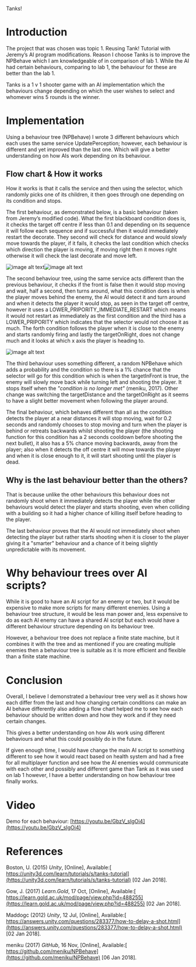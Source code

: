 Tanks!

# **Introduction**

The project that was chosen was topic 1. Reusing Tank! Tutorial with Jeremy’s AI program modifications. Reason I choose Tanks is to improve the NPBehave which I am knowledgeable of in comparison of lab 1. While the AI had certain behaviours, comparing to lab 1, the behaviour for these are better than the lab 1.

Tanks is a 1 v 1 shooter game with an AI implementation which the behaviours change depending on which the user wishes to select and whomever wins 5 rounds is the winner.

# **Implementation**

Using a behaviour tree (NPBehave) I wrote 3 different behaviours which each uses the same service UpdatePerception; however, each behaviour is different and yet improved than the last one. Which will give a better understanding on how AIs work depending on its behaviour.

## **Flow chart & How it works**

How it works is that it calls the service and then using the selector, which randomly picks one of its children, it then goes through one depending on its condition and stops.

The first behaviour, as demonstrated below, is a basic behaviour (taken from Jeremy’s modified code). What the first blackboard condition does is, it checks the target off centre if less than 0.1 and depending on its sequence it will follow each sequence and if successful then it would immediately restart the decorate. They second will check for distance and would slowly move towards the player, if it fails, it checks the last condition which checks which direction the player is moving, if moving right then it moves right otherwise it will check the last decorate and move left.

![image alt text](image_0.png)![image alt text](image_1.png)

The second behaviour tree, using the same service acts different than the previous behaviour, it checks if the front is false then it would stop moving and wait, half a second, then turns around, what this condition does is when the player moves behind the enemy, the AI would detect it and turn around and when it detects the player it would stop, as seen in the target off centre, however it uses a LOWER_PRIPORITY_IMMEDIATE_RESTART which means it would not restart as immediately as the first condition and the third has a LOWER_PRIPORITY which indicates that the selector would not choose it as much. The forth condition follows the player when it is close to the enemy and starts randomly firing and lastly the targetOnRight, does not change much and it looks at which x axis the player is heading to.

![image alt text](image_2.png)

 

The third behaviour uses something different, a random NPBehave which adds a probability and the condition so there is a 1% chance that the selector will go for this condition which is when the targetInFront is true, the enemy will slowly move back while turning left and shooting the player. It stops itself when the *"condition is no longer met"* (meniku, 2017)*.* Other change was switching the targetDistance and the targetOnRight as it seems to have a slight better movement when following the player around.

 

The final behaviour, which behaves different than all as the condition detects the player at a near distances it will stop moving, wait for 0.2 seconds and randomly chooses to stop moving and turn when the player is behind or retreats backwards whilst shooting the player (the shooting function for this condition has a 2 seconds cooldown before shooting the next bullet), it also has a 5% chance moving backwards, away from the player; also when it detects the off centre it will move towards the player and when it is close enough to it, it will start shooting until the player is dead.

 

## **Why is the last behaviour better than the others?**

That is because unlike the other behaviours this behaviour does not randomly shoot when it immediately detects the player while the other behaviours would detect the player and starts shooting, even when colliding with a building so it had a higher chance of killing itself before heading to the player.

The last behaviour proves that the AI would not immediately shoot when detecting the player but rather starts shooting when it is closer to the player giving it a "smarter" behaviour and a chance of it being slightly unpredictable with its movement.

# **Why behaviour trees over AI scripts?**

While it is good to have an AI script for an enemy or two, but it would be expensive to make more scripts for many different enemies. Using a behaviour tree structure, it would be less man power and, less expensive to do as each AI enemy can have a shared AI script but each would have a different behaviour structure depending on its behaviour tree.

However, a behaviour tree does not replace a finite state machine, but it combines it with the tree and as mentioned if you are creating multiple enemies then a behaviour tree is suitable as it is more efficient and flexible than a finite state machine.

# **Conclusion**

Overall, I believe I demonstrated a behaviour tree very well as it shows how each differ from the last and how changing certain conditions can make an AI behave differently also adding a flow chart helped me to see how each behaviour should be written down and how they work and if they need certain changes.

This gives a better understanding on how AIs work using different behaviours and what this could possibly do in the future.

If given enough time, I would have change the main AI script to something different to see how it would react based on health system and had a free for all multiplayer function and see how the AI enemies would communicate with each other and possibly and different game than Tank as it was used on lab 1 however, I have a better understanding on how behaviour tree finally works.

# **Video**

Demo for each behaviour: [https://youtu.be/GbzV_sIgOi4](https://youtu.be/GbzV_sIgOi4)

# **References**

Boston, U. (2015) *Unity*, [Online], Available:[ https://unity3d.com/learn/tutorials/s/tanks-tutorial](https://unity3d.com/learn/tutorials/s/tanks-tutorial) [02 Jan 2018].

Gow, J. (2017) *Learn.Gold*, 17 Oct, [Online], Available:[ https://learn.gold.ac.uk/mod/page/view.php?id=488255](https://learn.gold.ac.uk/mod/page/view.php?id=488255) [02 Jan 2018].

Maddogc (2012) *Unity*, 12 Jul, [Online], Available:[ https://answers.unity.com/questions/283377/how-to-delay-a-shot.html](https://answers.unity.com/questions/283377/how-to-delay-a-shot.html) [02 Jan 2018].

meniku (2017) *GitHub*, 16 Nov, [Online], Available:[ https://github.com/meniku/NPBehave](https://github.com/meniku/NPBehave) [06 Jan 2018].

 

 

